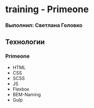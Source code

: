 # training - Primeone

### Выполнил: Светлана Головко

## Технологии

### Primeone

- HTML
- CSS
- SCSS
- JS
- Flexbox
- BEM-Naming
- Gulp
